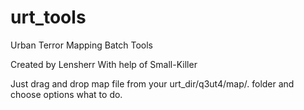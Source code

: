 urt_tools
=========

Urban Terror Mapping Batch Tools

Created by Lensherr
With help of Small-Killer

Just drag and drop map file from your urt_dir/q3ut4/map/. folder and choose options what to do.
